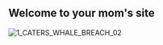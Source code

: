 ## Welcome to your mom's site

![1_CATERS_WHALE_BREACH_02](https://user-images.githubusercontent.com/102488176/160306994-7ec292d5-30e2-41e2-99a7-3d411029fa9a.jpg)

<!--
You can use the [editor on GitHub](https://github.com/SirLamas/website/edit/gh-pages/index.md) to maintain and preview the content for your website in Markdown files.

Whenever you commit to this repository, GitHub Pages will run [Jekyll](https://jekyllrb.com/) to rebuild the pages in your site, from the content in your Markdown files.

/ ### Markdown

 / Markdown is a lightweight and easy-to-use syntax for styling your writing. It includes conventions for

/```markdown
/Syntax highlighted code block

/# Header 1
/## Header 2
/### Header 3

/- Bulleted
/- List

/1. Numbered
/2. List

/**Bold** and _Italic_ and `Code` text

/[Link](url) and ![Image](src)
/```

/For more details see [Basic writing and formatting syntax](https://docs.github.com/en/github/writing-on-github/getting-started-with-writing-and-formatting-on-github//basic-writing-and-formatting-syntax).

/### Jekyll Themes

/Your Pages site will use the layout and styles from the Jekyll theme you have selected in your [repository settings](https://github.com/SirLamas/website/settings/pages)//. The name of this theme is saved in the Jekyll `_config.yml` configuration file.

/### Support or Contact

/Having trouble with Pages? Check out our [documentation](https://docs.github.com/categories/github-pages-basics/) or [contact support](https://support.github.com/ //contact) and we’ll help you sort it out. 
-->
